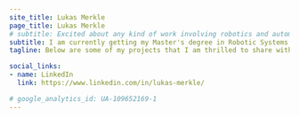 ```yaml
---
site_title: Lukas Merkle
page_title: Lukas Merkle
# subtitle: Excited about any kind of work involving robotics and automation,particularly in the field of perception and planning.
subtitle: I am currently getting my Master's degree in Robotic Systems Development at Carnegie Mellon University and will be graduating in May 2020. Through my education, I have gained the ability to design and implement robotic system involving hardware as well as software.                                                                              During my bachelor in Mechanical Engineering at the University of Arizona, I learned the basic skills to design such systems through extensive coursework in dynamics, CAD, controls and programming. I have also gained hands-on experience through projects, one of which is shown below.                                                                      I have then decided to earn my Master's degree at the Robotics Institute at Carnegie Mellon University and to focus more on the software part of robotics. I have been and still am deepening my knowledge in key areas, such as Computer Vision, Planning and Controls, and apply it in hands-on projects.  
tagline: Below are some of my projects that I am thrilled to share with you. Feel free to browse through all the available descriptions and media.

social_links:
- name: LinkedIn
  link: https://www.linkedin.com/in/lukas-merkle/

# google_analytics_id: UA-109652169-1
---
```

    